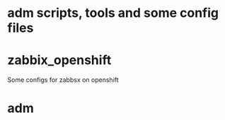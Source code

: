 adm scripts, tools and some config files
========================
# zabbix_openshift 
Some configs for zabbsx on openshift
# adm
